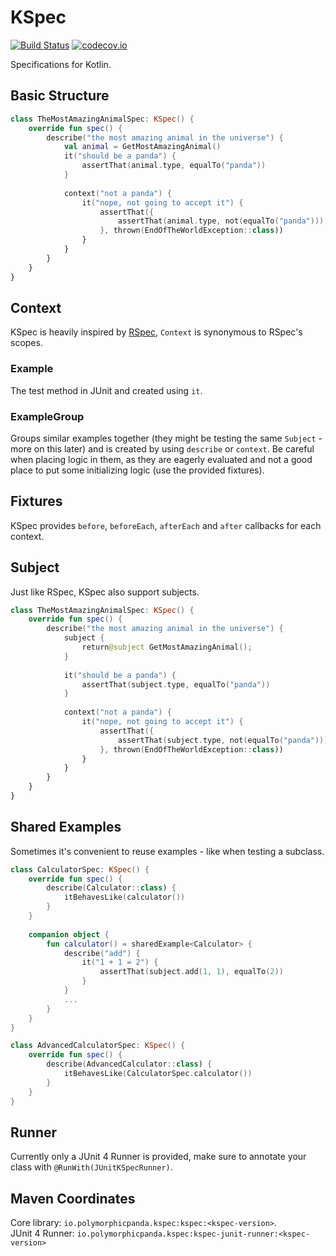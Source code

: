 # KSpec 
[![Build Status](https://travis-ci.org/raniejade/kspec.svg?branch=master)](https://travis-ci.org/raniejade/kspec) [![codecov.io](https://codecov.io/github/raniejade/kspec/coverage.svg?branch=master)](https://codecov.io/github/raniejade/kspec?branch=master)

Specifications for Kotlin.

## Basic Structure
```kotlin
class TheMostAmazingAnimalSpec: KSpec() {
    override fun spec() {
        describe("the most amazing animal in the universe") {
            val animal = GetMostAmazingAnimal()
            it("should be a panda") {
                assertThat(animal.type, equalTo("panda"))
            }
            
            context("not a panda") {
                it("nope, not going to accept it") {
                    assertThat({
                        assertThat(animal.type, not(equalTo("panda")))
                    }, thrown(EndOfTheWorldException::class))
                }
            }
        }
    }
}
```

## Context
KSpec is heavily inspired by [RSpec](http://rspec.info/), `Context` is synonymous to RSpec's scopes.

### Example
The test method in JUnit and created using `it`.

### ExampleGroup
Groups similar examples together (they might be testing the same `Subject` - more on this later) and is created by using `describe` or `context`. Be careful when placing logic in them, as they are eagerly evaluated and not a good place to put some initializing logic (use the provided fixtures).

## Fixtures
KSpec provides `before`, `beforeEach`, `afterEach` and `after` callbacks for each context.

## Subject
Just like RSpec, KSpec also support subjects.
```kotlin
class TheMostAmazingAnimalSpec: KSpec() {
    override fun spec() {
        describe("the most amazing animal in the universe") {
            subject {
                return@subject GetMostAmazingAnimal();
            }
            
            it("should be a panda") {
                assertThat(subject.type, equalTo("panda"))
            }
            
            context("not a panda") {
                it("nope, not going to accept it") {
                    assertThat({
                        assertThat(subject.type, not(equalTo("panda")))
                    }, thrown(EndOfTheWorldException::class))
                }
            }
        }
    }
}
```

## Shared Examples
Sometimes it's convenient to reuse examples - like when testing a subclass.
```kotlin
class CalculatorSpec: KSpec() {
    override fun spec() {
        describe(Calculator::class) {
            itBehavesLike(calculator())
        }
    }
    
    companion object {
        fun calculator() = sharedExample<Calculator> {
            describe("add") {
                it("1 + 1 = 2") {
                    assertThat(subject.add(1, 1), equalTo(2))
                }
            }
            ...
        }
    }
}

class AdvancedCalculatorSpec: KSpec() {
    override fun spec() {
        describe(AdvancedCalculator::class) {
            itBehavesLike(CalculatorSpec.calculator())
        }
    }
}
```

## Runner
Currently only a JUnit 4 Runner is provided, make sure to annotate your class with `@RunWith(JUnitKSpecRunner)`.

## Maven Coordinates
Core library: `io.polymorphicpanda.kspec:kspec:<kspec-version>`.   
JUnit 4 Runner: `io.polymorphicpanda.kspec:kspec-junit-runner:<kspec-version>`
